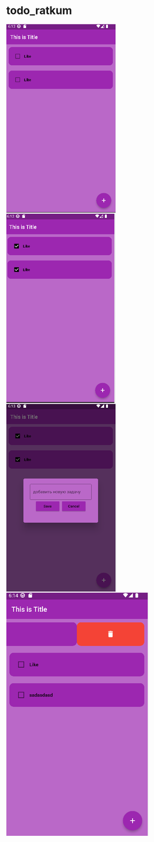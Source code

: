 # todo_ratkum

![Photo 1](https://github.com/Ratkum01/todo_ratkum/blob/main/assets/readme/todo1.PNG?raw=true)
![Photo 2](https://github.com/Ratkum01/todo_ratkum/blob/main/assets/readme/todo2.PNG?raw=true)
![Photo 3](https://github.com/Ratkum01/todo_ratkum/blob/main/assets/readme/todo3.PNG?raw=true)
![Photo 4](https://github.com/Ratkum01/todo_ratkum/blob/main/assets/readme/todo4.PNG?raw=true)
